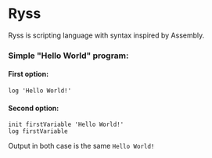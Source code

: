 # Ryss
Ryss is scripting language with syntax inspired by Assembly.

### Simple "Hello World" program:
#### First option:
```
log 'Hello World!'
```

#### Second option:
```
init firstVariable 'Hello World!'
log firstVariable
```
Output in both case is the same ```Hello World!```
